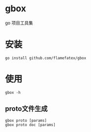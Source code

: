 # gbox
go 项目工具集

# 安装
```shell
go install github.com/flamefatex/gbox
```

# 使用
```shell
gbox -h
```

## proto文件生成
```shell
gbox proto [params]
gbox proto doc [params]
```